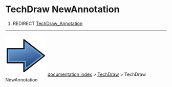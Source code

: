 # TechDraw NewAnnotation
1.  REDIRECT [TechDraw_Annotation](TechDraw_Annotation.md)



---
![](images/Button_right.svg) [documentation index](../README.md) > [TechDraw](TechDraw_Workbench.md) > TechDraw NewAnnotation
